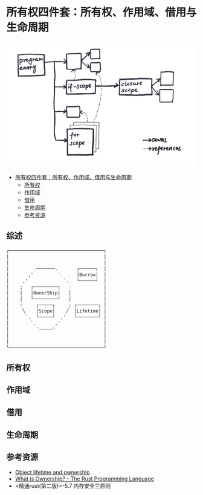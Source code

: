 # 所有权四件套：所有权、作用域、借用与生命周期

![Ownership](https://raw.githubusercontent.com/KuanHsiaoKuo/writing_materials/main/imgs/Ownership.jpeg)

<!--ts-->
* [所有权四件套：所有权、作用域、借用与生命周期](#所有权四件套所有权作用域借用与生命周期)
   * [所有权](#所有权)
   * [作用域](#作用域)
   * [借用](#借用)
   * [生命周期](#生命周期)
   * [参考资源](#参考资源)

<!-- Created by https://github.com/ekalinin/github-markdown-toc -->
<!-- Added by: runner, at: Tue Jun 14 04:14:39 UTC 2022 -->

<!--te-->

## 综述

```text
┌───────────────────────────────────┐
│                                   │
│                                   │
│         .───────.       ┌──────┐  │
│       ,'         `.     │Borrow│  │
│     ,'             `.   └──────┘  │
│    ;   ┌─────────┐   :            │
│    │   │OwnerShip│   │            │
│    │   └─────────┘   │            │
│    :     ┌─────┐     ; ┌────────┐ │
│     ╲    │Scope│    ╱  │Lifetime│ │
│      `.  └─────┘  ,'   └────────┘ │
│        `.       ,'                │
│          `─────'                  │
│                                   │
│                                   │
└───────────────────────────────────┘
```

## 所有权

## 作用域

## 借用

## 生命周期

## 参考资源

- [Object lifetime and ownership](https://www.ditsing.com/object-lifetime-and-ownership/)
- [What is Ownership? - The Rust Programming Language](https://doc.rust-lang.org/book/ch04-01-what-is-ownership.html)
- <精通rust(第二版)>-5.7 内存安全三原则